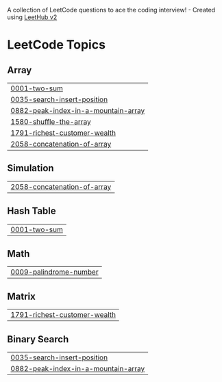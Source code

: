A collection of LeetCode questions to ace the coding interview! - Created using [LeetHub v2](https://github.com/arunbhardwaj/LeetHub-2.0)
<!---LeetCode Topics Start-->
# LeetCode Topics
## Array
|  |
| ------- |
| [0001-two-sum](https://github.com/HariHarishwar/leetcode_solution/tree/master/0001-two-sum) |
| [0035-search-insert-position](https://github.com/HariHarishwar/leetcode_solution/tree/master/0035-search-insert-position) |
| [0882-peak-index-in-a-mountain-array](https://github.com/HariHarishwar/leetcode_solution/tree/master/0882-peak-index-in-a-mountain-array) |
| [1580-shuffle-the-array](https://github.com/HariHarishwar/leetcode_solution/tree/master/1580-shuffle-the-array) |
| [1791-richest-customer-wealth](https://github.com/HariHarishwar/leetcode_solution/tree/master/1791-richest-customer-wealth) |
| [2058-concatenation-of-array](https://github.com/HariHarishwar/leetcode_solution/tree/master/2058-concatenation-of-array) |
## Simulation
|  |
| ------- |
| [2058-concatenation-of-array](https://github.com/HariHarishwar/leetcode_solution/tree/master/2058-concatenation-of-array) |
## Hash Table
|  |
| ------- |
| [0001-two-sum](https://github.com/HariHarishwar/leetcode_solution/tree/master/0001-two-sum) |
## Math
|  |
| ------- |
| [0009-palindrome-number](https://github.com/HariHarishwar/leetcode_solution/tree/master/0009-palindrome-number) |
## Matrix
|  |
| ------- |
| [1791-richest-customer-wealth](https://github.com/HariHarishwar/leetcode_solution/tree/master/1791-richest-customer-wealth) |
## Binary Search
|  |
| ------- |
| [0035-search-insert-position](https://github.com/HariHarishwar/leetcode_solution/tree/master/0035-search-insert-position) |
| [0882-peak-index-in-a-mountain-array](https://github.com/HariHarishwar/leetcode_solution/tree/master/0882-peak-index-in-a-mountain-array) |
<!---LeetCode Topics End-->